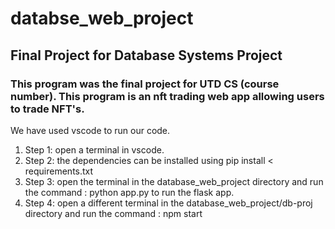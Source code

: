 # databse_web_project
## Final Project for Database Systems Project
### This program was the final project for UTD CS (course number). This program is an nft trading web app allowing users to trade NFT's.
We have used vscode to run our code.
1. Step 1: open a terminal in vscode.
2. Step 2: the dependencies can be installed using pip install < requirements.txt
3. Step 3: open the terminal in the database_web_project directory and run the command : python app.py to run the flask app.
4. Step 4: open a different terminal in the database_web_project/db-proj directory and run the command : npm start
